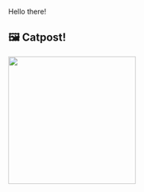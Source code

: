 Hello there!



## 🖼️ Catpost!

<sub>
    <img src="https://cdn2.thecatapi.com/images/e0r.jpg" height="256">
</sub>

